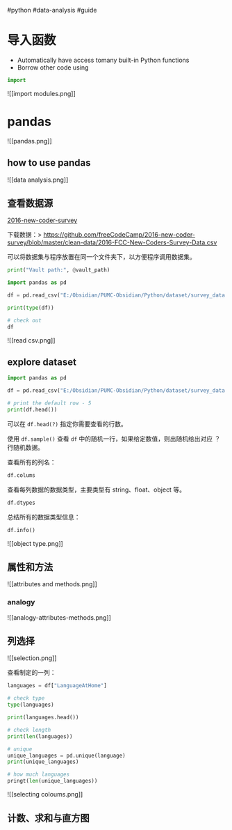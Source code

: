 #python #data-analysis #guide 
# 导入函数

- Automatically have access tomany built-in Python functions
- Borrow other code using

```python
import
```
![[import modules.png]]

# pandas

![[pandas.png]]
## how to use pandas

![[data analysis.png]]

## 查看数据源

[2016-new-coder-survey](https://github.com/FreeCodeCamp/2016-new-coder-survey)

下载数据：> https://github.com/freeCodeCamp/2016-new-coder-survey/blob/master/clean-data/2016-FCC-New-Coders-Survey-Data.csv

可以将数据集与程序放置在同一个文件夹下，以方便程序调用数据集。

```python
print("Vault path:", @vault_path)
```

```python
import pandas as pd

df = pd.read_csv("E:/Obsidian/PUMC-Obsidian/Python/dataset/survey_data.csv", low_memory=False)

print(type(df))

# check out
df
```

![[read csv.png]]

## explore dataset

```python
import pandas as pd

df = pd.read_csv("E:/Obsidian/PUMC-Obsidian/Python/dataset/survey_data.csv", low_memory=False)

# print the default row - 5
print(df.head())
```

可以在 `df.head(?)` 指定你需要查看的行数。

使用 `df.sample()` 查看 `df` 中的随机一行，如果给定数值，则出随机给出对应 ？ 行随机数据。

查看所有的列名：

```python
df.colums
```

查看每列数据的数据类型，主要类型有 string、float、object 等。

```python
df.dtypes
```

总结所有的数据类型信息：

```python
df.info()
```

![[object type.png]]

## 属性和方法

![[attributes and methods.png]]

### analogy

![[analogy-attributes-methods.png]]
## 列选择

![[selection.png]]

查看制定的一列：

```python
languages = df["LanguageAtHome"]

# check type
type(languages)

print(languages.head())

# check length
print(len(languages))

# unique
unique_languages = pd.unique(language)
print(unique_languages)

# how much languages
pringt(len(unique_languages))
```

![[selecting coloums.png]]
## 计数、求和与直方图

